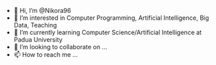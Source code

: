 - 👋 Hi, I’m @Nikora96
- 👀 I’m interested in Computer Programming, Artificial Intelligence, Big Data, Teaching 
- 🌱 I’m currently learning Computer Science/Artificial Intelligence at Padua University
- 💞️ I’m looking to collaborate on ...
- 📫 How to reach me ...

<!---
Nikora96/Nikora96 is a ✨ special ✨ repository because its `README.md` (this file) appears on your GitHub profile.
You can click the Preview link to take a look at your changes.
--->
